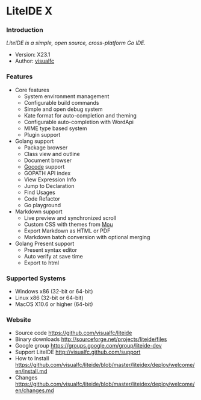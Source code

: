 <!-- Welcome to LiteIDE X -->

LiteIDE X
=========

### Introduction

_LiteIDE is a simple, open source, cross-platform Go IDE._

* Version: X23.1
* Author: [visualfc](mailto:visualfc@gmail.com)

### Features
* Core features
	* System environment management
	* Configurable build commands
	* Simple and open debug system
	* Kate format for auto-completion and theming
	* Configurable auto-completion with WordApi
	* MIME type based system
	* Plugin support
* Golang support
	* Package browser
	* Class view and outline
	* Document browser
	* [Gocode](https://github.com/nsf/gocode) support
	* GOPATH API index
	* View Expression Info
	* Jump to Declaration
	* Find Usages
	* Code Refactor
	* Go playground
* Markdown support
	* Live preview and synchronized scroll
	* Custom CSS with themes from [Mou](http://mouapp.com) 
	* Export Markdown as HTML or PDF
	* Markdown batch conversion with optional merging
* Golang Present support
	* Present syntax editor
	* Auto verify at save time
	* Export to html	

### Supported Systems
* Windows x86 (32-bit or 64-bit) 
* Linux x86 (32-bit or 64-bit)
* MacOS X10.6 or higher (64-bit)

### Website
* Source code
<https://github.com/visualfc/liteide>
* Binary downloads 
<http://sourceforge.net/projects/liteide/files>
* Google group
<https://groups.google.com/group/liteide-dev>
* Support LiteIDE
<http://visualfc.github.com/support>
* How to Install
<https://github.com/visualfc/liteide/blob/master/liteidex/deploy/welcome/en/install.md>
* Changes
<https://github.com/visualfc/liteide/blob/master/liteidex/deploy/welcome/en/changes.md>
